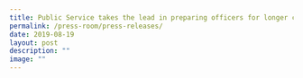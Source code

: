 ```yaml
---
title: Public Service takes the lead in preparing officers for longer career spans
permalink: /press-room/press-releases/
date: 2019-08-19
layout: post
description: ""
image: ""
---
```

